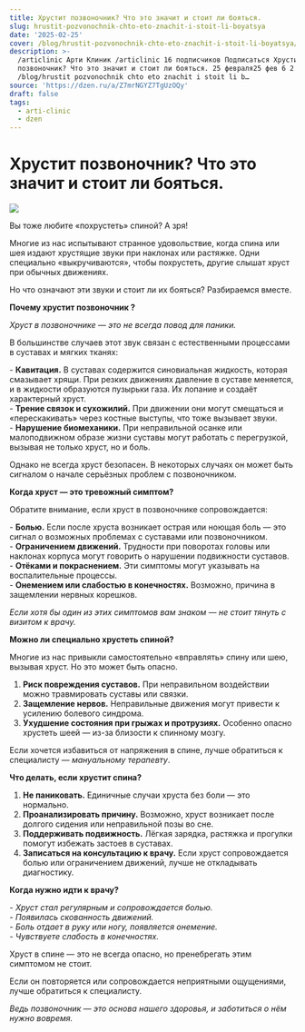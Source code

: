 ```yaml
---
title: Хрустит позвоночник? Что это значит и стоит ли бояться.
slug: hrustit-pozvonochnik-chto-eto-znachit-i-stoit-li-boyatsya
date: '2025-02-25'
cover: /blog/hrustit-pozvonochnik-chto-eto-znachit-i-stoit-li-boyatsya/cover.jpg
description: >-
  /articlinic Арти Клиник /articlinic 16 подписчиков Подписаться Хрустит
  позвоночник? Что это значит и стоит ли бояться. 25 февраля25 фев 6 2 мин
  /blog/hrustit pozvonochnik chto eto znachit i stoit li b…
source: 'https://dzen.ru/a/Z7mrNGYZ7TgUzOQy'
draft: false
tags:
  - arti-clinic
  - dzen
---
```


# Хрустит позвоночник? Что это значит и стоит ли бояться.

![](/blog/hrustit-pozvonochnik-chto-eto-znachit-i-stoit-li-boyatsya/img-0.jpg)

  
Вы тоже любите «похрустеть» спиной? А зря!  
  
Многие из нас испытывают странное удовольствие, когда спина или шея издают хрустящие звуки при наклонах или растяжке. Одни специально «выкручиваются», чтобы похрустеть, другие слышат хруст при обычных движениях.

Но что означают эти звуки и стоит ли их бояться? Разбираемся вместе.  
  
**Почему хрустит позвоночник ?**  
  
_Хруст в позвоночнике — это не всегда повод для паники._

В большинстве случаев этот звук связан с естественными процессами в суставах и мягких тканях:  
  
\- **Кавитация.** В суставах содержится синовиальная жидкость, которая смазывает хрящи. При резких движениях давление в суставе меняется, и в жидкости образуются пузырьки газа. Их лопание и создаёт характерный хруст.  
\- **Трение связок и сухожилий.** При движении они могут смещаться и «перескакивать» через костные выступы, что тоже вызывает звуки.  
\- **Нарушение биомеханики.** При неправильной осанке или малоподвижном образе жизни суставы могут работать с перегрузкой, вызывая не только хруст, но и боль.  
  
Однако не всегда хруст безопасен. В некоторых случаях он может быть сигналом о начале серьёзных проблем с позвоночником.  

**Когда хруст — это тревожный симптом?**  
  
Обратите внимание, если хруст в позвоночнике сопровождается:  
  
\- **Болью.** Если после хруста возникает острая или ноющая боль — это сигнал о возможных проблемах с суставами или позвоночником.  
\- **Ограничением движений.** Трудности при поворотах головы или наклонах корпуса могут говорить о нарушении подвижности суставов.  
\- **Отёками и покраснением.** Эти симптомы могут указывать на воспалительные процессы.  
\- **Онемением или слабостью в конечностях.** Возможно, причина в защемлении нервных корешков.  
  
_Если хотя бы один из этих симптомов вам знаком — не стоит тянуть с визитом к врачу._  
  
**Можно ли специально хрустеть спиной?**  
  
Многие из нас привыкли самостоятельно «вправлять» спину или шею, вызывая хруст. Но это может быть опасно.  
  
1. **Риск повреждения суставов.** При неправильном воздействии можно травмировать суставы или связки.  
2. **Защемление нервов.** Неправильные движения могут привести к усилению болевого синдрома.  
3. **Ухудшение состояния при грыжах и протрузиях.** Особенно опасно хрустеть шеей — из-за близости к спинному мозгу.  
  
Если хочется избавиться от напряжения в спине, лучше обратиться к специалисту — _мануальному терапевту_.  
  
**Что делать, если хрустит спина?**  
  
1. **Не паниковать.** Единичные случаи хруста без боли — это нормально.  
2. **Проанализировать причину.** Возможно, хруст возникает после долгого сидения или неправильной позы во сне.  
3. **Поддерживать подвижность.** Лёгкая зарядка, растяжка и прогулки помогут избежать застоев в суставах.  
4. **Записаться на консультацию к врачу.** Если хруст сопровождается болью или ограничением движений, лучше не откладывать диагностику.  
  
**Когда нужно идти к врачу?**  
  
_\- Хруст стал регулярным и сопровождается болью._  
_\- Появилась скованность движений._  
_\- Боль отдает в руку или ногу, появляется онемение._  
_\- Чувствуете слабость в конечностях._  
  
Хруст в спине — это не всегда опасно, но пренебрегать этим симптомом не стоит.

Если он повторяется или сопровождается неприятными ощущениями, лучше обратиться к специалисту.

_Ведь позвоночник — это основа нашего здоровья, и заботиться о нём нужно вовремя._